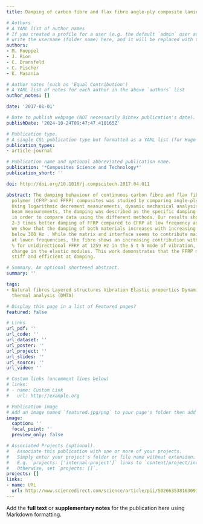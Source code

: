 ```yaml
---
title: Damping of carbon fibre and flax fibre angle-ply composite laminates

# Authors
# A YAML list of author names
# If you created a profile for a user (e.g. the default `admin` user at `content/authors/admin/`), 
# write the username (folder name) here, and it will be replaced with their full name and linked to their profile.
authors:
- M. Rueppel
- J. Rion
- C. Dransfeld
- C. Fischer
- K. Masania

# Author notes (such as 'Equal Contribution')
# A YAML list of notes for each author in the above `authors` list
author_notes: []

date: '2017-01-01'

# Date to publish webpage (NOT necessarily Bibtex publication's date).
publishDate: '2024-10-24T09:47:47.410165Z'

# Publication type.
# A single CSL publication type but formatted as a YAML list (for Hugo requirements).
publication_types:
- article-journal

# Publication name and optional abbreviated publication name.
publication: '*Composites Science and Technology*'
publication_short: ''

doi: http://doi.org/10.1016/j.compscitech.2017.04.011

abstract: The damping behaviour of continuous carbon fibre and flax fibre reinforced
  polymer (CFRP and FFRP) composites was studied by comparing angle-ply laminates.
  Using logarithmic decrement measurements, dynamic mechanical analysis and vibration
  beam measurements, the damping was described as the specific damping capacity ψ
  in order to compare data using the different methods. Our results show approximately
  2–3 times better damping of FFRP compared to CFRP at low frequency and low strain.
  We show that the damping of both materials increases with increasing angle-ply orientation
  below 300 Hz . While the matrix and interface seems to contribute mainly to damping
  at lower frequencies, the fibre shows an increasing contribution with ψ =  64.4
  % for unidirectional FFRP at 1259 Hz in the 5 t h mode of vibration, without a notable
  change in the elastic modulus. This work demonstrates that the FFRP may be simultaneously
  stiff and efficient at damping.

# Summary. An optional shortened abstract.
summary: ''

tags:
- Natural fibres Layered structures Vibration Elastic properties Dynamic mechanical
  thermal analysis (DMTA)

# Display this page in a list of Featured pages?
featured: false

# Links
url_pdf: ''
url_code: ''
url_dataset: ''
url_poster: ''
url_project: ''
url_slides: ''
url_source: ''
url_video: ''

# Custom links (uncomment lines below)
# links:
# - name: Custom Link
#   url: http://example.org

# Publication image
# Add an image named `featured.jpg/png` to your page's folder then add a caption below.
image:
  caption: ''
  focal_point: ''
  preview_only: false

# Associated Projects (optional).
#   Associate this publication with one or more of your projects.
#   Simply enter your project's folder or file name without extension.
#   E.g. `projects: ['internal-project']` links to `content/project/internal-project/index.md`.
#   Otherwise, set `projects: []`.
projects: []
links:
- name: URL
  url: http://www.sciencedirect.com/science/article/pii/S0266353816309125
---
```


Add the **full text** or **supplementary notes** for the publication here using Markdown formatting.
